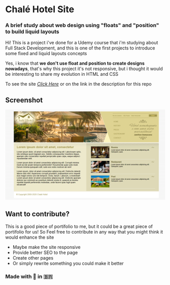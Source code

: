 # Chalé Hotel Site

### A brief study about web design using "floats" and "position" to build liquid layouts

Hi! This is a project i've done for a Udemy course that i'm studying about Full Stack Development, and this is one of the first projects to introduce some fixed and liquid layouts concepts

Yes, i know that **we don't use float and position to create designs nowadays**, that's why this project it's not responsive, but i thought it would be interesting to share my evolution in HTML and CSS

To see the site [_Click Here_](https://gudaoliveira.github.io/Chale-Hotel-Site) or on the link in the description for this repo

## Screenshot
![Screenshot of the page](/screenshot.png)

## Want to contribute?

This is a good piece of portifolio to me, but it could be a great piece of portifolio for us! So Feel free to contribute in any way that you might think it would enhance the site

* Maybe make the site responsive
* Provide better SEO to the page
* Create other pages
* Or simply rewrite something you could make it better

### Made with 💞 in :brazil:
